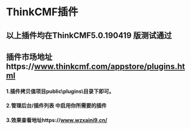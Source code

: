# ThinkCMF插件
## 以上插件均在ThinkCMF5.0.190419 版测试通过
## 插件市场地址https://www.thinkcmf.com/appstore/plugins.html
#### 1.插件拷贝值项目public\plugins\目录下即可。
#### 2.管理后台/插件列表 中启用你所需要的插件
#### 3.效果查看地址https://www.wzxaini9.cn/
